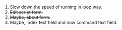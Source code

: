   1. Slow down the speed of running in loop way.
  1. ~~Edit script form.~~
  1. ~~Maybe, about form.~~
  1. Maybe, index text field and now command text field.